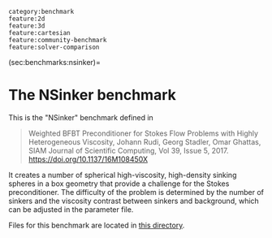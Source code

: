```{tags}
category:benchmark
feature:2d
feature:3d
feature:cartesian
feature:community-benchmark
feature:solver-comparison
```

(sec:benchmarks:nsinker)=
# The NSinker benchmark

This is the "NSinker" benchmark defined in

> Weighted BFBT Preconditioner for Stokes Flow Problems with Highly Heterogeneous Viscosity,
> Johann Rudi, Georg Stadler, Omar Ghattas,
> SIAM Journal of Scientific Computing, Vol 39, Issue 5, 2017.
> https://doi.org/10.1137/16M108450X

It creates a number of spherical high-viscosity, high-density sinking
spheres in a box geometry that provide a challenge for the Stokes
preconditioner. The difficulty of the problem is determined by the
number of sinkers and the viscosity contrast between sinkers and
background, which can be adjusted in the parameter file.

Files for this benchmark are located in
[this directory](https://github.com/geodynamics/aspect/tree/main/benchmarks/nsinker).

